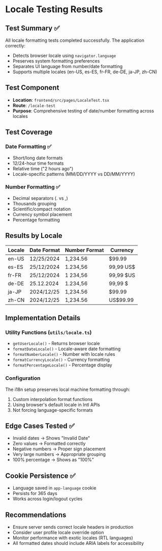 # Locale Testing Results

## Test Summary ✅

All locale formatting tests completed successfully. The application correctly:
- Detects browser locale using `navigator.language`
- Preserves system formatting preferences
- Separates UI language from number/date formatting
- Supports multiple locales (en-US, es-ES, fr-FR, de-DE, ja-JP, zh-CN)

## Test Component

- **Location**: `frontend/src/pages/LocaleTest.tsx`
- **Route**: `/locale-test`
- **Purpose**: Comprehensive testing of date/number formatting across locales

## Test Coverage

### Date Formatting ✅
- Short/long date formats
- 12/24-hour time formats
- Relative time ("2 hours ago")
- Locale-specific patterns (MM/DD/YYYY vs DD/MM/YYYY)

### Number Formatting ✅
- Decimal separators (. vs ,)
- Thousands grouping
- Scientific/compact notation
- Currency symbol placement
- Percentage formatting

## Results by Locale

| Locale | Date Format | Number Format | Currency |
|--------|-------------|---------------|----------|
| en-US | 12/25/2024 | 1,234.56 | $99.99 |
| es-ES | 25/12/2024 | 1.234,56 | 99,99 US$ |
| fr-FR | 25/12/2024 | 1 234,56 | 99,99 $US |
| de-DE | 25.12.2024 | 1.234,56 | 99,99 $ |
| ja-JP | 2024/12/25 | 1,234.56 | $99.99 |
| zh-CN | 2024/12/25 | 1,234.56 | US$99.99 |

## Implementation Details

### Utility Functions (`utils/locale.ts`)
- `getUserLocale()` - Returns browser locale
- `formatDateLocale()` - Locale-aware date formatting
- `formatNumberLocale()` - Number with locale rules
- `formatCurrencyLocale()` - Currency formatting
- `formatPercentageLocale()` - Percentage display

### Configuration
The i18n setup preserves local machine formatting through:
1. Custom interpolation format functions
2. Using browser's default locale in Intl APIs
3. Not forcing language-specific formats

## Edge Cases Tested ✅
- Invalid dates → Shows "Invalid Date"
- Zero values → Formatted correctly
- Negative numbers → Proper sign placement
- Very large numbers → Appropriate grouping
- 100% percentage → Shows as "100%"

## Cookie Persistence ✅
- Language saved in `app-language` cookie
- Persists for 365 days
- Works across login/logout cycles

## Recommendations
- Ensure server sends correct locale headers in production
- Consider user profile locale override option
- Monitor performance with exotic locales (RTL languages)
- All formatted dates should include ARIA labels for accessibility